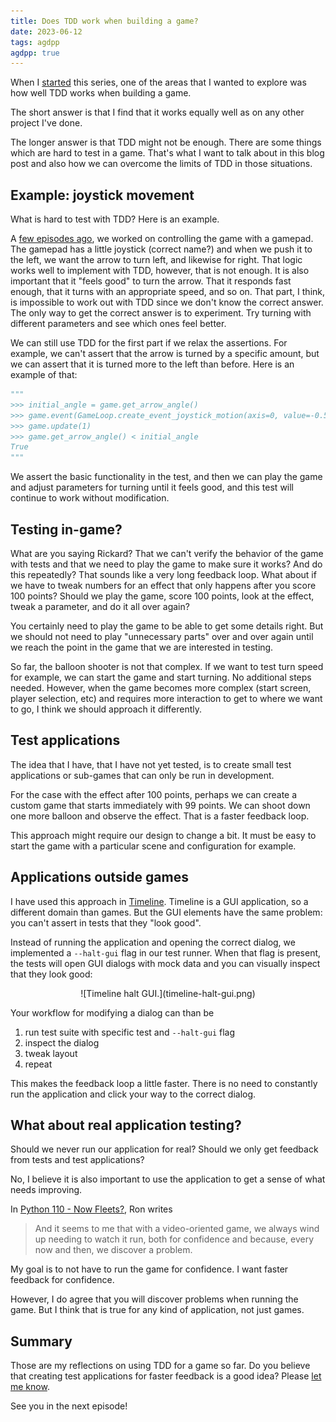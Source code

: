 ```yaml
---
title: Does TDD work when building a game?
date: 2023-06-12
tags: agdpp
agdpp: true
---
```


When I [started](/writing/agdpp-introduction/index.html) this series, one of
the areas that I wanted to explore was how well TDD works when building a game.

The short answer is that I find that it works equally well as on any other
project I've done.

The longer answer is that TDD might not be enough. There are some things which
are hard to test in a game. That's what I want to talk about in this blog post
and also how we can overcome the limits of TDD in those situations.

## Example: joystick movement

What is hard to test with TDD? Here is an example.

A [few episodes ago](/writing/agdpp-logitech-gamepad-f310/index.html), we
worked on controlling the game with a gamepad. The gamepad has a little
joystick (correct name?) and when we push it to the left, we want the arrow to
turn left, and likewise for right. That logic works well to implement with TDD,
however, that is not enough. It is also important that it "feels good" to turn
the arrow. That it responds fast enough, that it turns with an appropriate
speed, and so on. That part, I think, is impossible to work out with TDD since
we don't know the correct answer. The only way to get the correct answer is to
experiment. Try turning with different parameters and see which ones feel
better.

We can still use TDD for the first part if we relax the assertions. For
example, we can't assert that the arrow is turned by a specific amount, but we
can assert that it is turned more to the left than before. Here is an example
of that:

```python
"""
>>> initial_angle = game.get_arrow_angle()
>>> game.event(GameLoop.create_event_joystick_motion(axis=0, value=-0.5))
>>> game.update(1)
>>> game.get_arrow_angle() < initial_angle
True
"""
```

We assert the basic functionality in the test, and then we can play the game
and adjust parameters for turning until it feels good, and this test will
continue to work without modification.

## Testing in-game?

What are you saying Rickard? That we can't verify the behavior of the game with
tests and that we need to play the game to make sure it works? And do this
repeatedly? That sounds like a very long feedback loop. What about if we have
to tweak numbers for an effect that only happens after you score 100 points?
Should we play the game, score 100 points, look at the effect, tweak a
parameter, and do it all over again?

You certainly need to play the game to be able to get some details right. But
we should not need to play "unnecessary parts" over and over again until we
reach the point in the game that we are interested in testing.

So far, the balloon shooter is not that complex. If we want to test turn speed
for example, we can start the game and start turning. No additional steps
needed. However, when the game becomes more complex (start screen, player
selection, etc) and requires more interaction to get to where we want to go,
I think we should approach it differently.

## Test applications

The idea that I have, that I have not yet tested, is to create small test
applications or sub-games that can only be run in development.

For the case with the effect after 100 points, perhaps we can create a custom
game that starts immediately with 99 points. We can shoot down one more balloon
and observe the effect. That is a faster feedback loop.

This approach might require our design to change a bit. It must be easy to
start the game with a particular scene and configuration for example.

## Applications outside games

I have used this approach in [Timeline](/projects/timeline/index.html).
Timeline is a GUI application, so a different domain than games. But the GUI
elements have the same problem: you can't assert in tests that they "look
good".

Instead of running the application and opening the correct dialog, we
implemented a `--halt-gui` flag in our test runner. When that flag is present,
the tests will open GUI dialogs with mock data and you can visually inspect
that they look good:

<p>
<center>
![Timeline halt GUI.](timeline-halt-gui.png)
</center>
</p>

Your workflow for modifying a dialog can than be

1. run test suite with specific test and `--halt-gui` flag
2. inspect the dialog
3. tweak layout
4. repeat

This makes the feedback loop a little faster. There is no need to constantly
run the application and click your way to the correct dialog.

## What about real application testing?

Should we never run our application for real? Should we only get feedback from
tests and test applications?

No, I believe it is also important to use the application to get a sense of
what needs improving.

In [Python 110 - Now
Fleets?](https://ronjeffries.com/articles/-y023/python/-o110/110/), Ron writes

> And it seems to me that with a video-oriented game, we always wind up needing
> to watch it run, both for confidence and because, every now and then, we
> discover a problem.

My goal is to not have to run the game for confidence. I want faster feedback
for confidence.

However, I do agree that you will discover problems when running the game. But
I think that is true for any kind of application, not just games.

## Summary

Those are my reflections on using TDD for a game so far. Do you believe that
creating test applications for faster feedback is a good idea?  Please [let me
know](/contact/index.html).

See you in the next episode!
